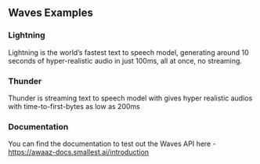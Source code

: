 ## Waves Examples

### Lightning
Lightning is the world’s fastest text to speech model, generating around 10 seconds of hyper-realistic audio in just 100ms, all at once, no streaming.

### Thunder
Thunder is streaming text to speech model with gives hyper realistic audios with time-to-first-bytes as low as 200ms

### Documentation
You can find the documentation to test out the Waves API here - https://awaaz-docs.smallest.ai/introduction
